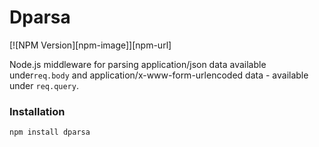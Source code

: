 # Dparsa

[![NPM Version][npm-image]][npm-url]

Node.js middleware for parsing application/json data available under`req.body` and application/x-www-form-urlencoded data - available under `req.query`.

### Installation 
```bash
npm install dparsa
```